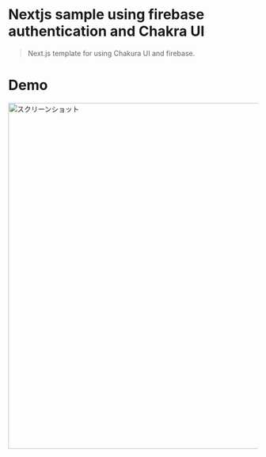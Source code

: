 # Nextjs sample using firebase authentication and Chakra UI

> Next.js template for using Chakura UI and firebase.

# Demo

<img width="700" alt="スクリーンショット" src="https://user-images.githubusercontent.com/29624403/132297961-fd921822-086f-4fad-8e1a-9792685d0547.png">
